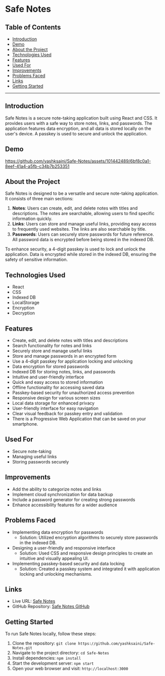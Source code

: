 # Safe Notes

## Table of Contents

- [Introduction](#introduction)
- [Demo](#demo)
- [About the Project](#about-the-project)
- [Technologies Used](#technologies-used)
- [Features](#features)
- [Used For](#used-for)
- [Improvements](#improvements)
- [Problems Faced](#problems-faced)
- [Links](#links)
- [Getting Started](#getting-started)

---

## Introduction

Safe Notes is a secure note-taking application built using React and CSS. It provides users with a safe way to store notes, links, and passwords. The application features data encryption, and all data is stored locally on the user's device. A passkey is used to secure and unlock the application.

## Demo



https://github.com/yashksaini/Safe-Notes/assets/101442489/6bf8c0a1-8eef-41a4-a5fb-c34b7b253351



## About the Project

Safe Notes is designed to be a versatile and secure note-taking application. It consists of three main sections:

1. **Notes**: Users can create, edit, and delete notes with titles and descriptions. The notes are searchable, allowing users to find specific information quickly.
2. **Links**: Users can store and manage useful links, providing easy access to frequently used websites. The links are also searchable by title.
3. **Passwords**: Users can securely store passwords for future reference. All password data is encrypted before being stored in the indexed DB.

To enhance security, a 4-digit passkey is used to lock and unlock the application. Data is encrypted while stored in the indexed DB, ensuring the safety of sensitive information.

## Technologies Used

- React
- CSS
- Indexed DB
- LocalStorage
- Encryption
- Decryption

## Features

- Create, edit, and delete notes with titles and descriptions
- Search functionality for notes and links
- Securely store and manage useful links
- Store and manage passwords in an encrypted form
- Use a 4-digit passkey for application locking and unlocking
- Data encryption for stored passwords
- Indexed DB for storing notes, links, and passwords
- Intuitive and user-friendly interface
- Quick and easy access to stored information
- Offline functionality for accessing saved data
- Passkey-based security for unauthorized access prevention
- Responsive design for various screen sizes
- Local data storage for enhanced privacy
- User-friendly interface for easy navigation
- Clear visual feedback for passkey entry and validation
- There is a Progressive Web Application that can be saved on your smartphone.

## Used For

- Secure note-taking
- Managing useful links
- Storing passwords securely

## Improvements

- Add the ability to categorize notes and links
- Implement cloud synchronization for data backup
- Include a password generator for creating strong passwords
- Enhance accessibility features for a wider audience

## Problems Faced

- Implementing data encryption for passwords
  - Solution: Utilized encryption algorithms to securely store passwords in the indexed DB.
- Designing a user-friendly and responsive interface
  - Solution: Used CSS and responsive design principles to create an intuitive and visually appealing UI.
- Implementing passkey-based security and data locking
  - Solution: Created a passkey system and integrated it with application locking and unlocking mechanisms.

## Links

- Live URL: [Safe Notes](https://safe-notes.netlify.app/)
- GitHub Repository: [Safe Notes GitHub](https://github.com/yashksaini/Safe-Notes)

## Getting Started

To run Safe Notes locally, follow these steps:

1. Clone the repository: `git clone https://github.com/yashksaini/Safe-Notes.git`
2. Navigate to the project directory: `cd Safe-Notes`
3. Install dependencies: `npm install`
4. Start the development server: `npm start`
5. Open your web browser and visit: `http://localhost:3000`
